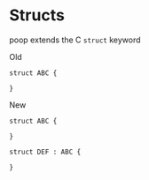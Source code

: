 # Structs

poop extends the C `struct` keyword

Old
```
struct ABC {

}
```


New
```
struct ABC {

}

struct DEF : ABC {

}
```

